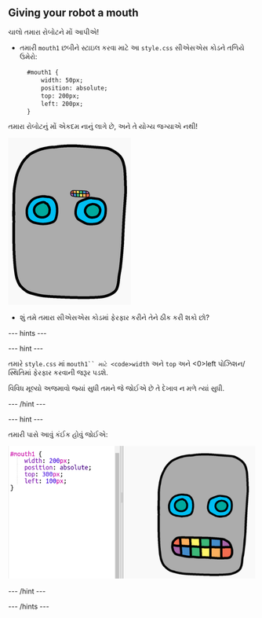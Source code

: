 ## Giving your robot a mouth

ચાલો તમારા રોબોટને મોં આપીએ!

- તમારી `mouth1` છબીને સ્ટાઇલ કરવા માટે આ `style.css` સીએસએસ કોડને તળિયે ઉમેરો:
    
        #mouth1 {
            width: 50px;
            position: absolute;
            top: 200px;
            left: 200px;
        }
        

તમારા રોબોટનું મોં એકદમ નાનું લાગે છે, અને તે યોગ્ય જગ્યાએ નથી!

![સ્ક્રીનશોટ](images/robot-mouth.png)

- શું તમે તમારા સીએસએસ કોડમાં ફેરફાર કરીને તેને ઠીક કરી શકો છો?

\--- hints \---

\--- hint \---

તમારે `style.css` માં `mouth1`` માટે <code>width` અને `top` અને <0>left</code> પોઝિશન/સ્થિતિમાં ફેરફાર કરવાની જરૂર પડશે.

વિવિધ મૂલ્યો અજમાવો જ્યાં સુધી તમને જે જોઈએ છે તે દેખાવ ન મળે ત્યાં સુધી.

\--- /hint \---

\--- hint \---

તમારી પાસે આવું કંઈક હોવું જોઈએ:

![સ્ક્રીનશોટ](images/robot-mouth-code.png)

\--- /hint \---

\--- /hints \---